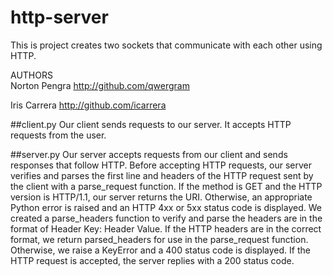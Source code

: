 # http-server
This is project creates two sockets that communicate with each other using HTTP. 


AUTHORS <br>
Norton Pengra http://github.com/qwergram


Iris Carrera http://github.com/icarrera

##client.py
Our client sends requests to our server. It accepts HTTP requests from the user. 

##server.py
Our server accepts requests from our client and sends responses that follow HTTP. Before accepting HTTP requests, our server verifies and parses the first line and headers of the HTTP request sent by the client with a parse_request function. If the method is GET and the HTTP version is HTTP/1.1, our server returns the URI. Otherwise, an appropriate Python error is raised and an HTTP 4xx or 5xx status code is displayed. We created a parse_headers function to verify and parse the headers are in the format of Header Key: Header Value. If the HTTP headers are in the correct format, we return parsed_headers for use in the parse_request function. Otherwise, we raise a KeyError and a 400 status code is displayed. If the HTTP request is accepted, the server replies with a 200 status code.



